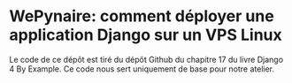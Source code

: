 # WePynaire: comment déployer une application Django sur un VPS Linux

Le code de ce dépôt est tiré du dépôt Github du chapitre 17 du livre Django 4 By Example. Ce code nous 
sert uniquement de base pour notre atelier.